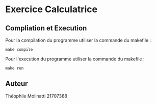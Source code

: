 # Exercice Calculatrice

## Compliation et Execution

Pour la compilation du programme utiliser la commande du makefile : 
```
make compile 
```

Pour l'execution du programme utiliser la commande du makefile : 
```
make run
```

## Auteur 
Théophile Molinatti 21707388
